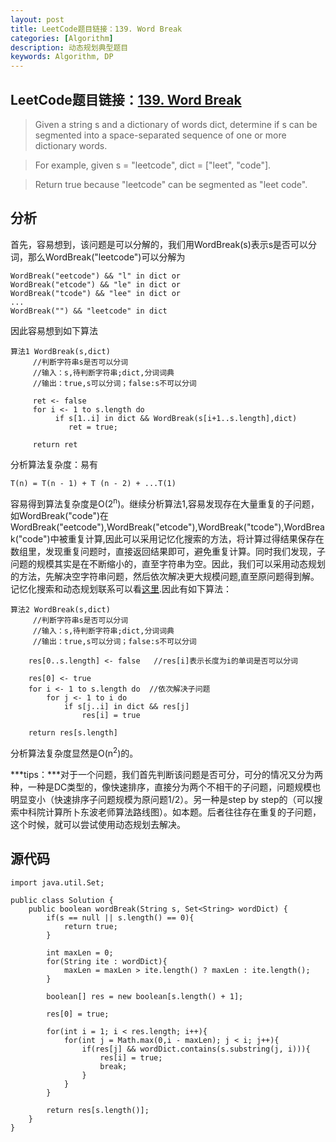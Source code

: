 ```yaml
---
layout: post
title: LeetCode题目链接：139. Word Break
categories: [Algorithm]
description: 动态规划典型题目
keywords: Algorithm, DP
---
```


## LeetCode题目链接：[139. Word Break](https://leetcode.com/problems/word-break/)
>Given a string s and a dictionary of words dict, determine if s can be segmented into a space-separated sequence of one or more dictionary words.

>For example, given
s = "leetcode",
dict = ["leet", "code"].

>Return true because "leetcode" can be segmented as "leet code".

## 分析
首先，容易想到，该问题是可以分解的，我们用WordBreak(s)表示s是否可以分词，那么WordBreak("leetcode")可以分解为

```	
WordBreak("eetcode") && "l" in dict or
WordBreak("etcode") && "le" in dict or
WordBreak("tcode") && "lee" in dict or
...
WordBreak("") && "leetcode" in dict
```

因此容易想到如下算法
	
	算法1 WordBreak(s,dict)
		 //判断字符串s是否可以分词
		 //输入：s,待判断字符串;dict,分词词典
		 //输出：true,s可以分词；false:s不可以分词

		 ret <- false
		 for i <- 1 to s.length do
		 	  if s[1..i] in dict && WordBreak(s[i+1..s.length],dict)
				 ret = true;
		
		 return ret
分析算法复杂度：易有

```T(n) = T(n - 1) + T (n - 2) + ...T(1)```

容易得到算法复杂度是O(2<sup>n</sup>)。继续分析算法1,容易发现存在大量重复的子问题，如WordBreak("code")在WordBreak("eetcode"),WordBreak("etcode"),WordBreak("tcode"),WordBreak("code")中被重复计算,因此可以采用记忆化搜索的方法，将计算过得结果保存在数组里，发现重复问题时，直接返回结果即可，避免重复计算。同时我们发现，子问题的规模其实是在不断缩小的，直至字符串为空。因此，我们可以采用动态规划的方法，先解决空字符串问题，然后依次解决更大规模问题,直至原问题得到解。记忆化搜索和动态规划联系可以看[这里](niceaz.com/leetcode-329-longest-increasing-path-in-a-matrix：记忆化搜索与动态规划/).因此有如下算法：

```
算法2 WordBreak(s,dict)
	 //判断字符串s是否可以分词
	 //输入：s,待判断字符串;dict,分词词典
	 //输出：true,s可以分词；false:s不可以分词

	res[0..s.length] <- false 	//res[i]表示长度为i的单词是否可以分词

	res[0] <- true
	for i <- 1 to s.length do  //依次解决子问题
		for j <- 1 to i do
			if s[j..i] in dict && res[j]
				res[i] = true

	return res[s.length]
```

分析算法复杂度显然是O(n<sup>2</sup>)的。

***tips：***对于一个问题，我们首先判断该问题是否可分，可分的情况又分为两种，一种是DC类型的，像快速排序，直接分为两个不相干的子问题，问题规模也明显变小（快速排序子问题规模为原问题1/2）。另一种是step by step的（可以搜索中科院计算所卜东波老师算法路线图）。如本题。后者往往存在重复的子问题，这个时候，就可以尝试使用动态规划去解决。

## 源代码
```
import java.util.Set;

public class Solution {
    public boolean wordBreak(String s, Set<String> wordDict) {
    	if(s == null || s.length() == 0){
    		return true;
    	}
    	
    	int maxLen = 0;
    	for(String ite : wordDict){
    	    maxLen = maxLen > ite.length() ? maxLen : ite.length();
    	}
    	
    	boolean[] res = new boolean[s.length() + 1];
    	
    	res[0] = true;
    	
    	for(int i = 1; i < res.length; i++){
    		for(int j = Math.max(0,i - maxLen); j < i; j++){
    			if(res[j] && wordDict.contains(s.substring(j, i))){
    				res[i] = true;
    				break;
    			}
    		}
    	}
        
    	return res[s.length()];
    }
}
```
